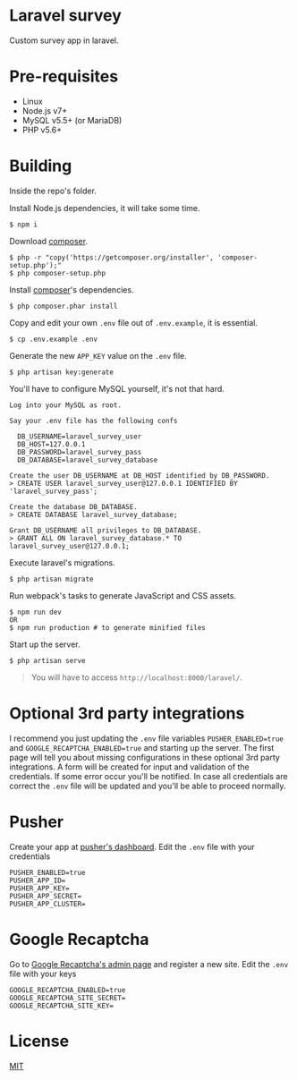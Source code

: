 Laravel survey
==============

Custom survey app in laravel.

Pre-requisites
==============

- Linux
- Node.js v7+
- MySQL v5.5+ (or MariaDB)
- PHP v5.6+

Building
========

Inside the repo's folder.

Install Node.js dependencies, it will take some time.

```
$ npm i
```

Download [composer][composer-url].

```
$ php -r "copy('https://getcomposer.org/installer', 'composer-setup.php');"
$ php composer-setup.php
```

Install [composer][composer-url]'s dependencies.

```
$ php composer.phar install
```

Copy and edit your own `.env` file out of `.env.example`, it is essential.

```
$ cp .env.example .env
```

Generate the new `APP_KEY` value on the `.env` file.

```
$ php artisan key:generate
```

You'll have to configure MySQL yourself, it's not that hard.

```
Log into your MySQL as root.

Say your .env file has the following confs

  DB_USERNAME=laravel_survey_user
  DB_HOST=127.0.0.1
  DB_PASSWORD=laravel_survey_pass
  DB_DATABASE=laravel_survey_database

Create the user DB_USERNAME at DB_HOST identified by DB_PASSWORD.
> CREATE USER laravel_survey_user@127.0.0.1 IDENTIFIED BY 'laravel_survey_pass';

Create the database DB_DATABASE.
> CREATE DATABASE laravel_survey_database;

Grant DB_USERNAME all privileges to DB_DATABASE.
> GRANT ALL ON laravel_survey_database.* TO laravel_survey_user@127.0.0.1;
```

Execute laravel's migrations.

```
$ php artisan migrate
```

Run webpack's tasks to generate JavaScript and CSS assets.

```
$ npm run dev
OR
$ npm run production # to generate minified files
```

Start up the server.

```
$ php artisan serve
```

> You will have to access `http://localhost:8000/laravel/`.

Optional 3rd party integrations
===============================

I recommend you just updating the `.env` file variables `PUSHER_ENABLED=true` and `GOOGLE_RECAPTCHA_ENABLED=true` and starting up the server. The first page will tell you about missing configurations in these optional 3rd party integrations. A form will be created for input and validation of the credentials. If some error occur you'll be notified. In case all credentials are correct the `.env` file will be updated and you'll be able to proceed normally.

# Pusher

Create your app at [pusher's dashboard][pusher-url]. Edit the `.env` file with your credentials

```
PUSHER_ENABLED=true
PUSHER_APP_ID=
PUSHER_APP_KEY=
PUSHER_APP_SECRET=
PUSHER_APP_CLUSTER=
```

# Google Recaptcha

Go to [Google Recaptcha's admin page][google-recaptcha-url] and register a new site. Edit the `.env` file with your keys

```
GOOGLE_RECAPTCHA_ENABLED=true
GOOGLE_RECAPTCHA_SITE_SECRET=
GOOGLE_RECAPTCHA_SITE_KEY=
```

License
=======

[MIT][LICENSE]

[google-recaptcha-url]: https://www.google.com/recaptcha/admin#list
[pusher-url]: https://dashboard.pusher.com/accounts/sign_in
[composer-url]: https://getcomposer.org/
[LICENSE]: LICENSE

